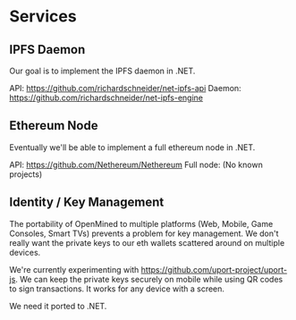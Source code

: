 
# Services

## IPFS Daemon

Our goal is to implement the IPFS daemon in .NET.

API: https://github.com/richardschneider/net-ipfs-api
Daemon: https://github.com/richardschneider/net-ipfs-engine

## Ethereum Node

Eventually we'll be able to implement a full ethereum node in .NET.

API: https://github.com/Nethereum/Nethereum
Full node: (No known projects)

## Identity / Key Management

The portability of OpenMined to multiple platforms (Web, Mobile, Game Consoles, Smart TVs) prevents a problem for key management. We don't really want the private keys to our eth wallets scattered around on multiple devices.

We're currently experimenting with https://github.com/uport-project/uport-js. We can keep the private keys securely on mobile while using QR codes to sign transactions. It works for any device with a screen.

We need it ported to .NET.
